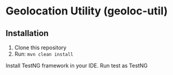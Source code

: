 # Geolocation Utility (geoloc-util)

## Installation
1. Clone this repository
2. Run: `mvn clean install`

Install TestNG framework in your IDE.
Run test as TestNG
